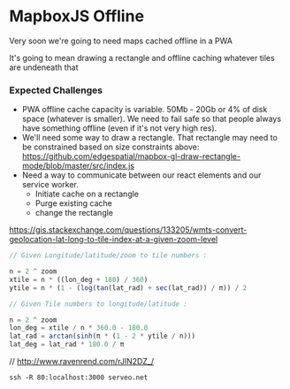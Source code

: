 # MapboxJS Offline

Very soon we're going to need maps cached offline in a PWA

It's going to mean drawing a rectangle and offline caching whatever tiles are undeneath that

### Expected Challenges

* PWA offline cache capacity is variable. 50Mb - 20Gb or 4% of disk space (whatever is smaller). We need to fail safe so that people always have something offline (even if it's not very high res).
* We'll need some way to draw a rectangle. That rectangle may need to be constrained based on size constraints above: <https://github.com/edgespatial/mapbox-gl-draw-rectangle-mode/blob/master/src/index.js>
* Need a way to communicate between our react elements and our service worker. 
    * Initiate cache on a rectangle
    * Purge existing cache
    * change the rectangle


<https://gis.stackexchange.com/questions/133205/wmts-convert-geolocation-lat-long-to-tile-index-at-a-given-zoom-level>

```js
// Given Longitude/latitude/zoom to tile numbers :

n = 2 ^ zoom
xtile = n * ((lon_deg + 180) / 360)
ytile = n * (1 - (log(tan(lat_rad) + sec(lat_rad)) / π)) / 2

// Given Tile numbers to longitude/latitude :

n = 2 ^ zoom
lon_deg = xtile / n * 360.0 - 180.0
lat_rad = arctan(sinh(π * (1 - 2 * ytile / n)))
lat_deg = lat_rad * 180.0 / π
```

// http://www.ravenrend.com/rJlN2DZ_/


```
ssh -R 80:localhost:3000 serveo.net
```
